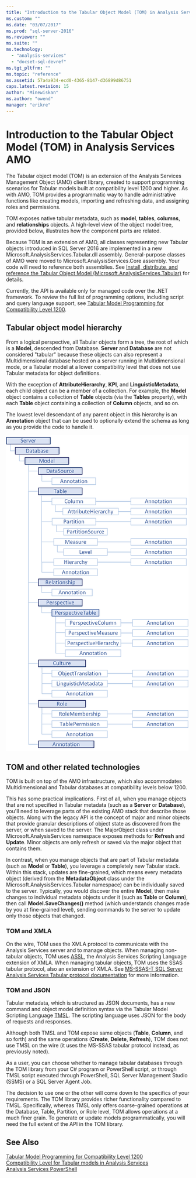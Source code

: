 ```yaml
---
title: "Introduction to the Tabular Object Model (TOM) in Analysis Services AMO | Microsoft Docs"
ms.custom: ""
ms.date: "03/07/2017"
ms.prod: "sql-server-2016"
ms.reviewer: ""
ms.suite: ""
ms.technology: 
  - "analysis-services"
  - "docset-sql-devref"
ms.tgt_pltfrm: ""
ms.topic: "reference"
ms.assetid: 57a4a934-ecd0-4365-8147-d36899d86751
caps.latest.revision: 15
author: "Minewiskan"
ms.author: "owend"
manager: "erikre"
---
```

# Introduction to the Tabular Object Model (TOM) in Analysis Services AMO
  The Tabular object model (TOM) is an extension of the Analysis Services Management Object (AMO) client library, created to support programming scenarios for Tabular models built at compatibility level 1200 and higher. As with AMO, TOM provides a programmatic way to handle administrative functions like creating models, importing and refreshing data, and assigning roles and permissions.  
  
TOM exposes native tabular metadata, such as **model**, **tables**, **columns**, and **relationships** objects.  A high-level view of the object model tree, provided below, illustrates how the component parts are related.  
  
 Because TOM is an extension of AMO, all classes representing new Tabular objects introduced in SQL Server 2016 are implemented in a new Microsoft.AnalysisServices.Tabular.dll assembly. General-purpose classes of AMO were moved to Microsoft.AnalysisServices.Core assembly. Your code will need to reference both assemblies.
 See [Install, distribute, and reference the Tabular Object Model &#40;Microsoft.AnalysisServices.Tabular&#41;](../../analysis-services/tabular-model-programming-compatibility-level-1200/install-distribute-and-reference-the-tabular-object-model.md) for details.  
  
 Currently, the API is available only for managed code over the .NET framework. To review the full list of programming options, including script and query language support, see [Tabular Model Programming for Compatibility Level 1200](../../analysis-services/tabular-model-programming-compatibility-level-1200/tabular-model-programming-for-compatibility-level-1200.md).  
  
## Tabular object model hierarchy  
 From a logical perspective, all Tabular objects form a tree, the root of which is a **Model**, descended from Database. **Server** and **Database** are not considered "tabular" because these objects can also represent a Multidimensional database hosted on a server running in Multidimensional mode, or a Tabular model at a lower compatibility level that does not use Tabular metadata for object definitions. 
  
 With the exception of **AttributeHierarchy**, **KPI**, and **LinguisticMetadata**, each child object can be a member of a collection. For example, the **Model** object contains a collection of **Table** objects (via the **Tables** property), with each **Table** object containing a collection of **Column** objects, and so on.  
  
 The lowest level descendant of any parent object in this hierarchy is an **Annotation** object that can be used to optionally extend the schema as long as you provide the code to handle it.  
  
 ![object hierarchy diagram](../../analysis-services/tabular-model-programming-compatibility-level-1200/media/ssastomobjectmodeldiagram.png "object hierarchy diagram")  
  
## TOM and other related technologies

TOM is built on top of the AMO infrastructure, which also accommodates Multidimensional and Tabular databases at compatibility levels below 1200.

This has some practical implications.
First of all, when you manage objects that are not specified in Tabular metadata (such as a **Server** or **Database**), you'll need to leverage parts of the existing AMO stack that describe those objects. Along with the legacy API is the concept of major and minor objects that provide granular descriptions of object state as discovered from the server, or when saved to the server. The MajorObject class under Microsoft.AnalysisServices namespace exposes methods for **Refresh** and **Update**. Minor objects are only refresh or saved via the major object that contains them.

In contrast, when you manage objects that are part of Tabular metadata (such as **Model** or **Table**), you leverage a completely new Tabular stack. Within this stack, updates are fine-grained, which means every metadata object (derived from the **MetadataObject** class under the Microsoft.AnalysisServices.Tabular namespace) can be individually saved to the server. Typically, you would discover the entire **Model**, then make changes to individual metadata objects under it (such as **Table** or **Column**), then call **Model.SaveChanges()** method (which understands changes made by you at fine-grained level), sending commands to the server to update only those objects that changed.

### TOM and XMLA

On the wire, TOM uses the XMLA protocol to communicate with the Analysis Services server and to manage objects. When managing non-tabular objects, TOM uses [ASSL](https://msdn.microsoft.com/library/ms128525.aspx), the Analysis Services Scripting Language extension of XMLA. When managing tabular objects, TOM uses the SSAS tabular protocol, also an extension of XMLA. See [MS-SSAS-T SQL Server Analysis Services Tabular protocol documentation](https://msdn.microsoft.com/library/mt719260.aspx) for more information.

### TOM and JSON

Tabular metadata, which is structured as JSON documents, has a new command and object model definition syntax via the Tabular Model Scripting Language [TMSL](https://msdn.microsoft.com/library/mt614797.aspx). The scripting language uses JSON for the body of requests and responses.

Although both TMSL and TOM expose same objects (**Table**, **Column**, and so forth) and the same operations (**Create**, **Delete**, **Refresh**), TOM does not use TMSL on the wire (it uses the MS-SSAS tabular protocol instead, as previously noted).

As a user, you can choose whether to manage tabular databases through the TOM library from your C# program or PowerShell script, or through TMSL script executed through PowerShell, SQL Server Management Studio (SSMS) or a SQL Server Agent Job.

The decision to use one or the other will come down to the specifics of your requirements. The TOM library provides richer functionality compared to TMSL. Specifically, whereas TMSL only offers coarse-grained operations at the Database, Table, Partition, or Role level, TOM allows operations at a much finer grain. To generate or update models programmatically, you will need the full extent of the API in the TOM library.
  
## See Also  
 [Tabular Model Programming for Compatibility Level 1200](../../analysis-services/tabular-model-programming-compatibility-level-1200/tabular-model-programming-for-compatibility-level-1200.md)   
 [Compatibility Level for Tabular models in Analysis Services](../../analysis-services/tabular-models/compatibility-level-for-tabular-models-in-analysis-services.md)  
[Analysis Services PowerShell](../../analysis-services/powershell/analysis-services-powershell-reference.md)
  